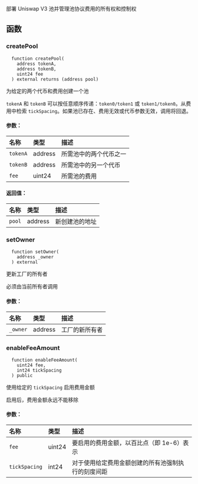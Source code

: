 部署 Uniswap V3 池并管理池协议费用的所有权和控制权

## 函数

### createPool

```solidity
  function createPool(
    address tokenA,
    address tokenB,
    uint24 fee
  ) external returns (address pool)
```

为给定的两个代币和费用创建一个池

`tokenA` 和 `tokenB` 可以按任意顺序传递：`token0/token1` 或 `token1/token0`。从费用中检索 `tickSpacing`。如果池已存在、费用无效或代币参数无效，调用将回退。

#### 参数：

| 名称     | 类型    | 描述                                     |
| :------- | :------ | :---------------------------------------- |
| `tokenA` | address | 所需池中的两个代币之一                   |
| `tokenB` | address | 所需池中的另一个代币                     |
| `fee`    | uint24  | 所需池的费用                             |

#### 返回值：

| 名称   | 类型    | 描述                           |
| :----- | :------ | :---------------------------- |
| `pool` | address | 新创建池的地址               |

### setOwner

```solidity
  function setOwner(
    address _owner
  ) external
```

更新工厂的所有者

必须由当前所有者调用

#### 参数：

| 名称     | 类型    | 描述                  |
| :------- | :------ | :-------------------- |
| `_owner` | address | 工厂的新所有者        |

### enableFeeAmount

```solidity
  function enableFeeAmount(
    uint24 fee,
    int24 tickSpacing
  ) public
```

使用给定的 `tickSpacing` 启用费用金额

启用后，费用金额永远不能移除

#### 参数：

| 名称          | 类型   | 描述                                                                              |
| :------------ | :----- | :-------------------------------------------------------------------------------- |
| `fee`         | uint24 | 要启用的费用金额，以百比点（即 1e-6）表示                                        |
| `tickSpacing` | int24  | 对于使用给定费用金额创建的所有池强制执行的刻度间距                                |